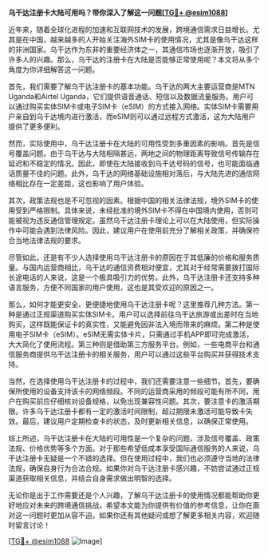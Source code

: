 **乌干达注册卡大陆可用吗？带你深入了解这一问题[[TG💪+ @esim1088](https://t.me/s/esim1088)]**

近年来，随着全球化进程的加速和互联网技术的发展，跨境通信需求日益增长。尤其是在中国，越来越多的人开始关注海外SIM卡的使用情况，尤其是像乌干达这样的非洲国家。乌干达作为东非的重要经济体之一，其通信市场也逐渐开放，吸引了许多人的兴趣。那么，乌干达的注册卡在大陆是否能够正常使用呢？本文将从多个角度为你详细解答这一问题。

首先，我们需要了解乌干达注册卡的基本功能。乌干达的两大主要运营商是MTN Uganda和Airtel Uganda，它们提供语音通话、短信以及数据流量服务。用户可以通过购买实体SIM卡或电子SIM卡（eSIM）的方式接入网络。实体SIM卡需要用户亲自到乌干达境内进行激活，而eSIM则可以通过远程方式激活，这为大陆用户提供了更多便利。

然而，实际使用中，乌干达注册卡在大陆的可用性受到多重因素的影响。首先是信号覆盖问题。由于乌干达与大陆相隔甚远，两地之间的物理距离导致信号传输存在延迟和不稳定的情况。因此，即使在大陆接收到乌干达号码的信号，也可能面临通话质量不佳的问题。此外，乌干达的网络基础设施相对落后，与大陆先进的通信网络相比存在一定差距，这也影响了用户体验。

其次，政策法规也是不可忽视的因素。根据中国的相关法律法规，境外SIM卡的使用受到严格限制。具体来说，未经批准的境外SIM卡不得在中国境内使用，否则可能被视为违反通信管理规定。虽然乌干达注册卡理论上可以在大陆使用，但实际操作中可能会遇到法律风险。因此，建议用户在使用前充分了解相关政策，并确保符合当地法律法规的要求。

尽管如此，还是有不少人选择使用乌干达注册卡的原因在于其低廉的价格和服务质量。与国内运营商相比，乌干达的通信资费相对便宜，尤其对于经常需要拨打国际长途电话的人来说，这是一个极具吸引力的优势。此外，乌干达注册卡还支持多种语言服务，方便不同国家的用户使用，这也是其受欢迎的原因之一。

那么，如何才能更安全、更便捷地使用乌干达注册卡呢？这里推荐几种方法。第一种是通过正规渠道购买实体SIM卡。用户可以选择前往乌干达旅游或出差时在当地购买，这样既能保证卡的真实性，又能避免因非法入境而带来的麻烦。第二种是使用电子SIM卡（eSIM）。eSIM无需实体卡片，只需通过手机APP即可完成激活，大大简化了使用流程。第三种则是借助第三方服务平台。例如，一些电商平台和通信服务商提供乌干达注册卡的相关服务，用户可以通过这些平台购买并获得技术支持。

当然，在选择使用乌干达注册卡的过程中，我们还需要注意一些细节。首先，要确保所使用的设备支持该卡的网络频段。不同的运营商采用的频段可能有所不同，用户在购买前应仔细核对设备规格，以免出现兼容性问题。其次，要注意卡的激活期限。许多乌干达注册卡都有一定的激活时间限制，超过期限未激活可能导致卡失效。最后，建议用户定期检查卡的状态，及时更新相关信息，以确保正常使用。

综上所述，乌干达注册卡在大陆的可用性是一个复杂的问题，涉及信号覆盖、政策法规、价格优势等多个方面。对于那些希望低成本享受国际通信服务的人来说，乌干达注册卡无疑是一个不错的选择。但在使用过程中，我们也必须遵守当地的法律法规，确保自身行为合法合规。如果你对乌干达注册卡感兴趣，不妨尝试通过正规渠道获取相关信息，并结合自身需求做出明智的选择。

无论你是出于工作需要还是个人兴趣，了解乌干达注册卡的使用情况都能帮助你更好地应对未来的跨境通信挑战。希望本文能为你提供有价值的参考信息，让你在面对这一问题时更加从容不迫。如果你还有其他疑问或想了解更多相关内容，欢迎随时留言讨论！

[[TG💪+ @esim1088](https://t.me/s/esim1088) ![Image](https://i.postimg.cc/4NQfJmqS/Snipaste-2025-05-13-00-14-12.png)]